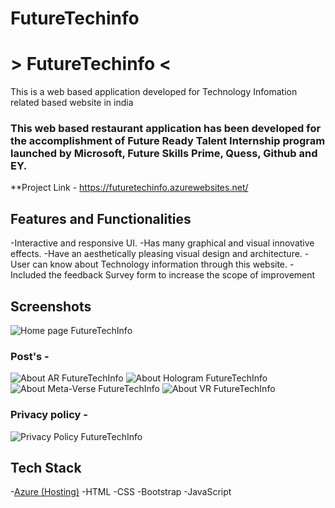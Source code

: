# FutureTechinfo

# > FutureTechinfo <

This is a web based application developed for Technology Infomation related  based website in india

### This web based restaurant application has been developed for the accomplishment of Future Ready Talent Internship program launched by Microsoft, Future Skills Prime, Quess, Github and EY.


**Project Link - https://futuretechinfo.azurewebsites.net/


## Features and Functionalities

-Interactive and responsive UI. 
-Has many graphical and visual innovative effects.
-Have an aesthetically pleasing visual design and architecture.
-User can know about Technology information through this website.
-Included the feedback Survey form to increase the scope of improvement

## Screenshots



![Home page FutureTechInfo](https://user-images.githubusercontent.com/96939193/197773896-18be30ce-1cb0-4625-9f77-55eea88ee454.png)




### Post's -
![About AR FutureTechInfo](https://user-images.githubusercontent.com/96939193/197775423-83c57ccf-799d-4591-abba-4da342888a9c.png)
![About Hologram FutureTechInfo](https://user-images.githubusercontent.com/96939193/197775697-9a1a1cdd-a05f-47d4-9b6e-91f94301c6ce.png)
![About Meta-Verse FutureTechInfo](https://user-images.githubusercontent.com/96939193/197776010-bb9f328e-125e-4a77-b665-7b5528763c42.png)
![About VR FutureTechInfo](https://user-images.githubusercontent.com/96939193/197776333-ca758f72-80e5-4bbb-88f5-f0247d2a19db.png)


### Privacy policy -

![Privacy Policy FutureTechInfo](https://user-images.githubusercontent.com/96939193/197774674-a2ac0b9e-40b0-48ee-8d85-5f86e027fc4a.png)


## Tech Stack
-[Azure (Hosting)](https://azure.microsoft.com/en-in/features/azure-portal/)
-HTML
-CSS
-Bootstrap 
-JavaScript
